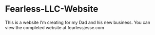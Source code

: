# Fearless-LLC-Website
This is a website I'm creating for my Dad and his new business. You can view the completed website at fearlessjesse.com
